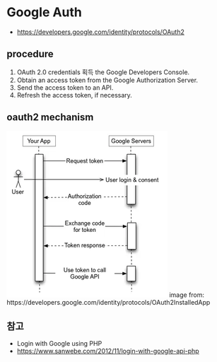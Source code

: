 # Google Auth

* https://developers.google.com/identity/protocols/OAuth2


## procedure
1. OAuth 2.0 credentials 획득 the Google Developers Console.
2. Obtain an access token from the Google Authorization Server.
3. Send the access token to an API.
4. Refresh the access token, if necessary.

## oauth2 mechanism
<img src="images/webflow.webp" alt="Using OAuth 2.0 for Installed Applications">
image from: https://developers.google.com/identity/protocols/OAuth2InstalledApp


## 참고
* Login with Google using PHP
* https://www.sanwebe.com/2012/11/login-with-google-api-php

